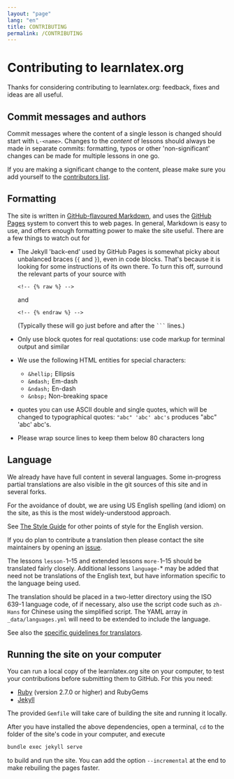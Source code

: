 ```yaml
---
layout: "page"
lang: "en"
title: CONTRIBUTING
permalink: /CONTRIBUTING
---
```


# Contributing to learnlatex.org

Thanks for considering contributing to learnlatex.org: feedback, fixes and
ideas are all useful.

## Commit messages and authors


Commit messages where the content of a single lesson is changed should start
with `L-<name>`. Changes to the _content_ of lessons should always be made in
separate commits: formatting, typos or other 'non-significant' changes can be
made for multiple lessons in one go.

If you are making a significant change to the content, please make sure you
add yourself to the [contributors list](AUTHORS.md).

## Formatting

The site is written in [GitHub-flavoured
Markdown](https://guides.github.com/features/mastering-markdown/), and uses the
[GitHub Pages](https://pages.github.com/) system to convert this to web pages.
In general, Markdown is easy to use, and offers enough formatting power to make
the site useful. There are a few things to watch out for

- The Jekyll 'back-end' used by GitHub Pages is somewhat picky about unbalanced
  braces (`{` and `}`), even in code blocks. That's because it is looking for
  some instructions of its own there. To turn this off, surround the relevant
  parts of your source with

  <code>&lt;!-- &#x7b;&#x25; raw &#x25;&#x7d; --&gt;</code>

  and

  <code>&lt;!-- &#x7b;&#x25; endraw &#x25;&#x7d; --&gt;</code>

  (Typically these will go just before and after the
  <code>&#96;&#96;&#96;</code> lines.)

- Only use block quotes for real quotations: use code markup for terminal
  output and similar

- We use the following HTML entities for special characters:
  - `&hellip;` Ellipsis
  - `&mdash;` Em-dash
  - `&ndash;` En-dash
  - `&nbsp;` Non-breaking space

- quotes you can use ASCII double and single quotes, which will be changed
  to typographical quotes: `"abc" 'abc' abc's` produces "abc" 'abc' abc's.

- Please wrap source lines to keep them below 80 characters long

## Language

We already have have full content in several languages.  Some
in-progress partial translations are also visible in the git sources
of this site and in several forks.

For the avoidance of doubt, we are using US English spelling (and idiom)
on the site, as this is the most widely-understood approach.

See [The Style Guide](STYLEGUIDE.md) for other points of style for the English
version.

If you do plan to contribute a translation then please contact the
site maintainers by opening an
[issue](https://github.com/learnlatex/learnlatex.github.io/issues).

The lessons `lesson-`1&ndash;15 and extended lessons `more-`1&ndash;15
should be translated fairly closely.  Additional lessons `language-`\*
may be added that need not be translations of the English text, but
have information specific to the language being used.

The translation should be placed in a two-letter directory using the
ISO 639-1 language code, of if necessary, also use the script code such
as `zh-Hans` for Chinese using the simplified script.  The YAML array
in `_data/languages.yml` will need to be extended to include the
language.

See also the [specific guidelines for translators](TRANSLATIONS.md).

## Running the site on your computer

You can run a local copy of the learnlatex.org site on your computer, to test 
your contributions before submitting them to GitHub. For this you need:

- [Ruby](https://www.ruby-lang.org/) (version 2.7.0 or higher) and RubyGems
- [Jekyll](https://jekyllrb.com/)

The provided `Gemfile` will take care of building the site and running it locally.

After you have installed the above dependencies, open a terminal, `cd` to the folder of the site's code in your computer, and execute

```bash
bundle exec jekyll serve
```

to build and run the site.
You can add the option `--incremental` at the end to make rebuiling the pages faster.
